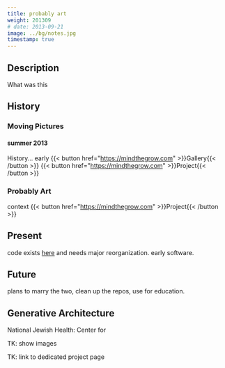 ```yaml
---
title: probably art
weight: 201309
# date: 2013-09-21
image: ../bg/notes.jpg
timestamp: true
---
```


## Description
What was this

## History
### Moving Pictures
#### summer 2013

History... early
{{< button href="https://mindthegrow.com" >}}Gallery{{< /button >}}
{{< button href="https://mindthegrow.com" >}}Project{{< /button >}}

### Probably Art
context
{{< button href="https://mindthegrow.com" >}}Project{{< /button >}}

## Present
code exists [here]() and needs major reorganization. early software.

## Future
plans to marry the two, clean up the repos, use for education.
## Generative Architecture

National Jewish Health: Center for 

TK: show images

TK: link to dedicated project page
